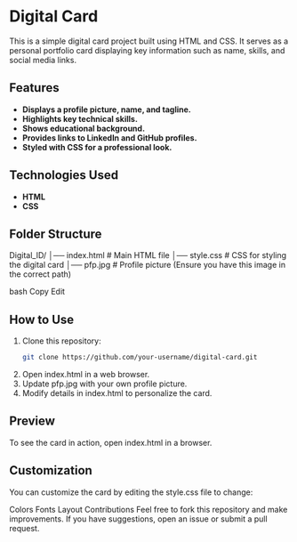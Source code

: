# Digital Card

This is a simple digital card project built using HTML and CSS. It serves as a personal portfolio card displaying key information such as name, skills, and social media links.

## Features
- **Displays a profile picture, name, and tagline.**
- **Highlights key technical skills.**
- **Shows educational background.**
- **Provides links to LinkedIn and GitHub profiles.**
- **Styled with CSS for a professional look.**

## Technologies Used
- **HTML**
- **CSS**

## Folder Structure
Digital_ID/ │── index.html # Main HTML file │── style.css # CSS for styling the digital card │── pfp.jpg # Profile picture (Ensure you have this image in the correct path)

bash
Copy
Edit

## How to Use
1. Clone this repository:
   ```bash
   git clone https://github.com/your-username/digital-card.git
2. Open index.html in a web browser.
3. Update pfp.jpg with your own profile picture.
4. Modify details in index.html to personalize the card.

## Preview
To see the card in action, open index.html in a browser.

## Customization
You can customize the card by editing the style.css file to change:

Colors
Fonts
Layout
Contributions
Feel free to fork this repository and make improvements. If you have suggestions, open an issue or submit a pull request.
